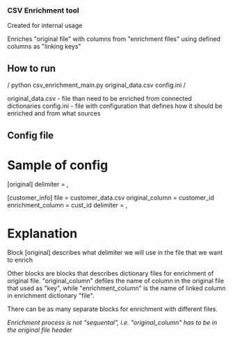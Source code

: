 ### CSV Enrichment tool
Created for internal usage

Enriches "original file" with columns from "enrichment files" using defined columns as "linking keys"

## How to run
/ python csv_enrichment_main.py original_data.csv config.ini /

original_data.csv - file than need to be enriched from connected dictionaries
config.ini - file with configuration that defines how it should be enriched and from what sources

## Config file

# Sample of config

[original]
delimiter = ,

[customer_info]
file = customer_data.csv
original_column = customer_id
enrichment_column = cust_id
delimiter = ,

# Explanation

Block [original] describes what delimiter we will use in the file that we want to enrich

Other blocks are blocks that describes dictionary files for enrichment of original file.
"original_column" defiles the name of column in the original file that used as "key", while 
"enrichment_column" is the name of linked column in enrichment dictionary "file".

There can be as many separate blocks for enrichment with different files.

*Enrichment process is not "sequental", i.e. "original_column" has to be in the original file header*